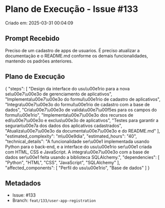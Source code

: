 # Plano de Execução - Issue #133

Criado em: 2025-03-31 00:04:09

## Prompt Recebido

Preciso de um cadastro de apps de usuarios. É preciso atualizar a documentação e o README.md conforme os demais funcionalidades, mantendo os padrões anteriores.

## Plano de Execução

{
  "steps": [
    "Design da interface do usu\u00e1rio para a nova se\u00e7\u00e3o de gerenciamento de aplicativos",
    "Implementa\u00e7\u00e3o do formul\u00e1rio de cadastro de aplicativos",
    "Integra\u00e7\u00e3o do formul\u00e1rio de cadastro com a base de dados",
    "Cria\u00e7\u00e3o de valida\u00e7\u00f5es para os campos do formul\u00e1rio",
    "Implementa\u00e7\u00e3o dos recursos de edi\u00e7\u00e3o e exclus\u00e3o de aplicativos",
    "Testes para garantir a seguran\u00e7a dos dados dos aplicativos cadastrados",
    "Atualiza\u00e7\u00e3o da documenta\u00e7\u00e3o e do README.md"
  ],
  "estimated_complexity": "m\u00e9dia",
  "estimated_hours": "40",
  "technical_details": "A funcionalidade ser\u00e1 implementada usando Python para o back-end, e a interface do usu\u00e1rio ser\u00e1 criada com HTML, CSS e JavaScript. A integra\u00e7\u00e3o com a base de dados ser\u00e1 feita usando a biblioteca SQLAlchemy.",
  "dependencies": [
    "Python",
    "HTML",
    "CSS",
    "JavaScript",
    "SQLAlchemy"
  ],
  "affected_components": [
    "Perfil do usu\u00e1rio",
    "Base de dados"
  ]
}

## Metadados

- Issue: #133
- Branch: `feat/133/user-app-registration`

